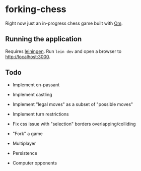 # forking-chess

Right now just an in-progress chess game built with [Om](https://github.com/swannodette/om).

## Running the application

Requires [leiningen](https://github.com/technomancy/leiningen). Run `lein dev` and open a browser to [http://localhost:3000](http://localhost:3000).

## Todo

* Implement en-passant

* Implement castling

* Implement "legal moves" as a subset of "possible moves"

* Implement turn restrictions

* Fix css issue with "selection" borders overlapping/colliding

* "Fork" a game

* Multiplayer

* Persistence

* Computer opponents
